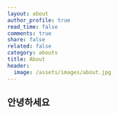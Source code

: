 ```yaml
---
layout: about
author_profile: true
read_time: false
comments: true
share: false
related: false
category: abouts
title: About
header:
  image: /assets/images/about.jpg
---
```


## 안녕하세요
